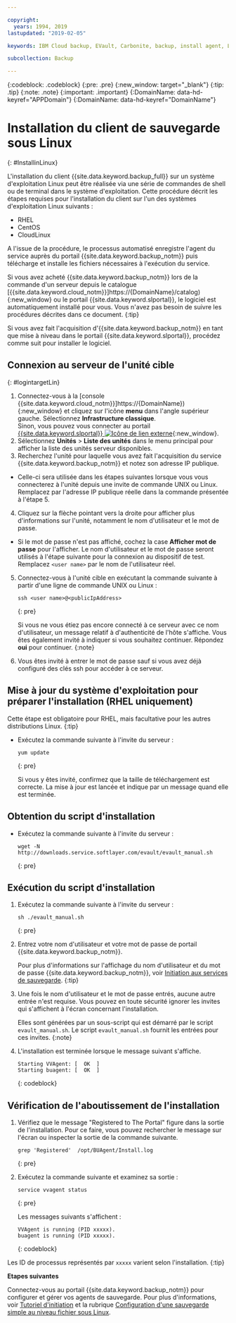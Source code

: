 ```yaml
---

copyright:
  years: 1994, 2019
lastupdated: "2019-02-05"

keywords: IBM Cloud backup, EVault, Carbonite, backup, install agent, Linux

subcollection: Backup

---
```

{:codeblock: .codeblock}
{:pre: .pre}
{:new_window: target="_blank"}
{:tip: .tip}
{:note: .note}
{:important: .important}
{:DomainName: data-hd-keyref="APPDomain"}
{:DomainName: data-hd-keyref="DomainName"}

# Installation du client de sauvegarde sous Linux
{: #InstallinLinux}

L'installation du client {{site.data.keyword.backup_full}} sur un système d'exploitation Linux peut être réalisée via une série de commandes de shell ou de terminal dans le système d'exploitation. Cette procédure décrit les étapes requises pour l'installation du client sur l'un des systèmes d'exploitation Linux suivants :

- RHEL
- CentOS
- CloudLinux

A l'issue de la procédure, le processus automatisé enregistre l'agent du service auprès du portail {{site.data.keyword.backup_notm}} puis télécharge et installe les fichiers nécessaires à l'exécution du service.

Si vous avez acheté {{site.data.keyword.backup_notm}} lors de la commande d'un serveur depuis le catalogue [{{site.data.keyword.cloud_notm}}]https://{DomainName}/catalog){:new_window} ou le portail {{site.data.keyword.slportal}}, le logiciel est automatiquement installé pour vous. Vous n'avez pas besoin de suivre les procédures décrites dans ce document.
{:tip}

Si vous avez fait l'acquisition d'{{site.data.keyword.backup_notm}} en tant que mise à niveau dans le portail {{site.data.keyword.slportal}}, procédez comme suit pour installer le logiciel.

## Connexion au serveur de l'unité cible
{: #logintargetLin}

1. Connectez-vous à la [console {{site.data.keyword.cloud_notm}}]https://{DomainName}){:new_window} et cliquez sur l'icône **menu** dans l'angle supérieur gauche. Sélectionnez **Infrastructure classique**.<br/>
   Sinon, vous pouvez vous connecter au portail [{{site.data.keyword.slportal}} ![Icône de lien externe](../../icons/launch-glyph.svg "Icône de lien externe")](https://control.softlayer.com/){:new_window}.
2. Sélectionnez **Unités** > **Liste des unités** dans le menu principal pour afficher la liste des unités serveur disponibles.
3. Recherchez l'unité pour laquelle vous avez fait l'acquisition du service {{site.data.keyword.backup_notm}} et notez son adresse IP publique.
  - Celle-ci sera utilisée dans les étapes suivantes lorsque vous vous connecterez à l'unité depuis une invite de commande UNIX ou Linux. Remplacez <publicIpAddress> par l'adresse IP publique réelle dans la commande présentée à l'étape 5.
4. Cliquez sur la flèche pointant vers la droite pour afficher plus d'informations sur l'unité, notamment le nom d'utilisateur et le mot de passe.
  - Si le mot de passe n'est pas affiché, cochez la case **Afficher mot de passe** pour l'afficher. Le nom d'utilisateur et le mot de passe seront utilisés à l'étape suivante pour la connexion au dispositif de test. Remplacez `<user name>` par le nom de l'utilisateur réel.
5. Connectez-vous à l'unité cible en exécutant la commande suivante à partir d'une ligne de commande UNIX ou Linux :
   ```
   ssh <user name>@<publicIpAddress>
   ```
   {: pre}

   Si vous ne vous étiez pas encore connecté à ce serveur avec ce nom d'utilisateur, un message relatif à d'authenticité de l'hôte s'affiche. Vous êtes également invité à indiquer si vous souhaitez continuer. Répondez **oui** pour continuer.
   {:note}

6. Vous êtes invité à entrer le mot de passe sauf si vous avez déjà configuré des clés ssh pour accéder à ce serveur.

## Mise à jour du système d'exploitation pour préparer l'installation (RHEL uniquement)

Cette étape est obligatoire pour RHEL, mais facultative pour les autres distributions Linux.
{:tip}

- Exécutez la commande suivante à l'invite du serveur :
  ```
  yum update
  ```
  {: pre}

  Si vous y êtes invité, confirmez que la taille de téléchargement est correcte. La mise à jour est lancée et indique par un message quand elle est terminée.

## Obtention du script d'installation

- Exécutez la commande suivante à l'invite du serveur :
  ```
  wget -N http://downloads.service.softlayer.com/evault/evault_manual.sh
  ```
  {: pre}

## Exécution du script d'installation

1. Exécutez la commande suivante à l'invite du serveur :
   ```
   sh ./evault_manual.sh
   ```
   {: pre}

2. Entrez votre nom d'utilisateur et votre mot de passe de portail {{site.data.keyword.backup_notm}}.

   Pour plus d'informations sur l'affichage du nom d'utilisateur et du mot de passe {{site.data.keyword.backup_notm}}, voir [Initiation aux services de sauvegarde](/docs/infrastructure/Backup?topic=Backup-getting-started).
   {:tip}

3. Une fois le nom d'utilisateur et le mot de passe entrés, aucune autre entrée n'est requise. Vous pouvez en toute sécurité ignorer les invites qui s'affichent à l'écran concernant l'installation.

   Elles sont générées par un sous-script qui est démarré par le script `evault_manual.sh`. Le script `evault_manual.sh` fournit les entrées pour ces invites.
   {:note}

4. L'installation est terminée lorsque le message suivant s'affiche.

   ```
   Starting VVAgent: [  OK  ]
   Starting buagent: [  OK  ]
   ```
   {: codeblock}

## Vérification de l'aboutissement de l'installation

1. Vérifiez que le message "Registered to The Portal" figure dans la sortie de l'installation. Pour ce faire, vous pouvez rechercher le message sur l'écran ou inspecter la sortie de la commande suivante.
   ```
   grep 'Registered'  /opt/BUAgent/Install.log
   ```
   {: pre}

2. Exécutez la commande suivante et examinez sa sortie :
   ```
   service vvagent status
   ```
   {: pre}

   Les messages suivants s'affichent :
   ```
   VVAgent is running (PID xxxxx).
   buagent is running (PID xxxxx).
   ```
   {: codeblock}

  Les ID de processus représentés par `xxxxx` varient selon l'installation.
  {:tip}

**Etapes suivantes**

Connectez-vous au portail {{site.data.keyword.backup_notm}} pour configurer et gérer vos agents de sauvegarde. Pour plus d'informations, voir [Tutoriel d'initiation](/docs/infrastructure/Backup?topic=Backup-getting-started) et la rubrique [Configuration d'une sauvegarde simple au niveau fichier sous Linux](/docs/infrastructure/Backup?topic=Backup-configureLinuxBackup).
